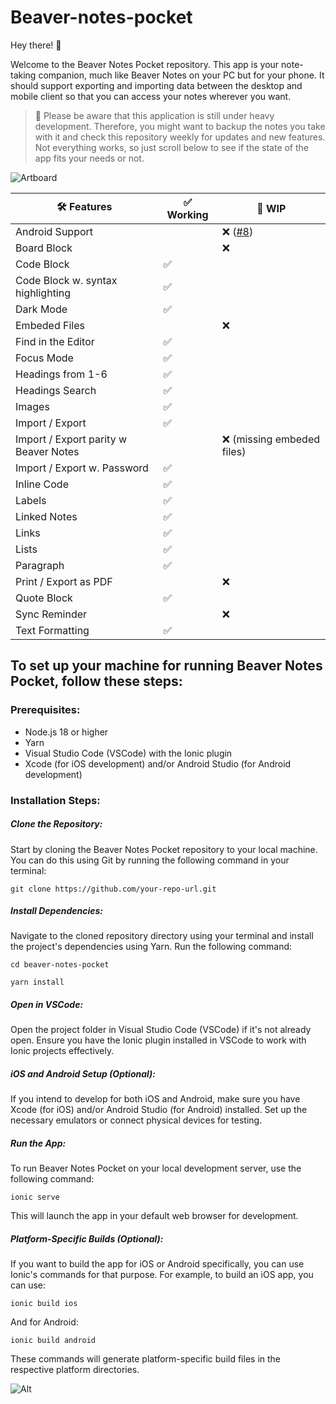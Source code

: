# Beaver-notes-pocket

Hey there! 👋 

Welcome to the Beaver Notes Pocket repository. This app is your note-taking companion, much like Beaver Notes on your PC but for your phone. It should support exporting and importing data between the desktop and mobile client so that you can access your notes wherever you want.

> 🔩 Please be aware that this application is still under heavy development. Therefore, you might want to backup the notes you take with it and check this repository weekly for updates and new features. Not everything works, so just scroll below to see if the state of the app fits your needs or not.

![Artboard](https://github.com/Daniele-rolli/Beaver-pocket/assets/67503004/79a53b64-9d84-427d-a212-5f4edbe1050c)


| 🛠️ Features                          | ✅ Working | 🚧 WIP                     |
|--------------------------------------|------------|-----------------------------|
| Android Support                      |            | ❌ ([#8](https://github.com/Daniele-rolli/Beaver-pocket/issues/8)) |
| Board Block                          |            | ❌                            |
| Code Block                           | ✅         |                              |
| Code Block w. syntax highlighting    | ✅         |                              |
| Dark Mode                            | ✅         |                              |
| Embeded Files                        |            | ❌                          |
| Find in the Editor                   | ✅         |                              |
| Focus Mode                           | ✅         |                              |
| Headings from 1-6                    | ✅         |                              |
| Headings Search                      | ✅         |                              |
| Images                               | ✅         |                              |
| Import / Export                      | ✅         |                              |
| Import / Export parity w Beaver Notes|            | ❌ (missing embeded files)   |
| Import / Export w. Password          | ✅         |                              |
| Inline Code                          | ✅         |                              |
| Labels                               | ✅         |                              |
| Linked Notes                         | ✅         |                              |
| Links                                | ✅         |                              |
| Lists                                | ✅         |                              |
| Paragraph                            | ✅         |                              |
| Print / Export as PDF                |            |   ❌                           |
| Quote Block                          | ✅         |                              |
| Sync Reminder                        |            | ❌                            |
| Text Formatting                      | ✅         |                              |




## To set up your machine for running Beaver Notes Pocket, follow these steps:

### Prerequisites:

- Node.js 18 or higher
- Yarn
- Visual Studio Code (VSCode) with the Ionic plugin
- Xcode (for iOS development) and/or Android Studio (for Android development)

### Installation Steps:

##### Clone the Repository: 
Start by cloning the Beaver Notes Pocket repository to your local machine. You can do this using Git by running the following command in your terminal:
```
git clone https://github.com/your-repo-url.git
```
##### Install Dependencies: 
Navigate to the cloned repository directory using your terminal and install the project's dependencies using Yarn. Run the following command:
```
cd beaver-notes-pocket
```
```
yarn install
```
##### Open in VSCode: 
Open the project folder in Visual Studio Code (VSCode) if it's not already open. Ensure you have the Ionic plugin installed in VSCode to work with Ionic projects effectively.

##### iOS and Android Setup (Optional): 
If you intend to develop for both iOS and Android, make sure you have Xcode (for iOS) and/or Android Studio (for Android) installed. Set up the necessary emulators or connect physical devices for testing.
##### Run the App: 
To run Beaver Notes Pocket on your local development server, use the following command:
```
ionic serve
```
This will launch the app in your default web browser for development.
##### Platform-Specific Builds (Optional): 
If you want to build the app for iOS or Android specifically, you can use Ionic's commands for that purpose. For example, to build an iOS app, you can use:
```
ionic build ios
```
And for Android:
```
ionic build android
```
These commands will generate platform-specific build files in the respective platform directories.

![Alt](https://repobeats.axiom.co/api/embed/abb7d5b9c7ad81ba2e76f249b607361b00150616.svg "Repobeats analytics image")
